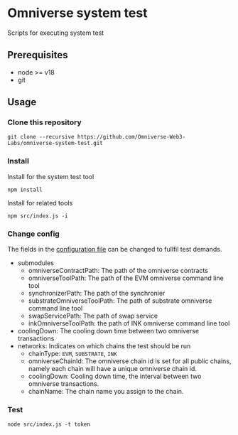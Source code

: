 # Omniverse system test

Scripts for executing system test

## Prerequisites

- node >= v18
- git

## Usage

### Clone this repository
```
git clone --recursive https://github.com/Omniverse-Web3-Labs/omniverse-system-test.git
```

### Install

Install for the system test tool
```
npm install
```

Install for related tools
```
npm src/index.js -i
```

### Change config
The fields in the [configuration file](./config/default.json) can be changed to fullfil test demands.

- submodules
    - omniverseContractPath: The path of the omniverse contracts
    - omniverseToolPath: The path of the EVM omniverse command line tool
    - synchronizerPath: The path of the synchronier
    - substrateOmniverseToolPath: The path of substrate omniverse command line tool
    - swapServicePath: The path of swap service
    - inkOmniverseToolPath: the path of INK omniverse command line tool
- coolingDown: The cooling down time between two omniverse transactions
- networks: Indicates on which chains the test should be run
    - chainType: `EVM`, `SUBSTRATE`, `INK`
    - omniverseChainId: The omniverse chain id is set for all public chains, namely each chain will have a unique omniverse chain id.
    - coolingDown: Cooling down time, the interval between two omniverse transactions.
    - chainName: The chain name you assign to the chain.


### Test
```
node src/index.js -t token
```